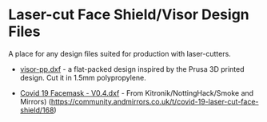 # Laser-cut Face Shield/Visor Design Files

A place for any design files suited for production with laser-cutters.

 * [visor-pp.dxf](visor-pp.dxf) - a flat-packed design inspired by the Prusa 3D printed design.  Cut it in 1.5mm polypropylene.
 
 
*  [Covid 19 Facemask - V0.4.dxf](Covid%2019%20Facemask%20-%20V0.4.dxf) - From Kitronik/NottingHack/Smoke and Mirrors) (https://community.andmirrors.co.uk/t/covid-19-laser-cut-face-shield/168)
